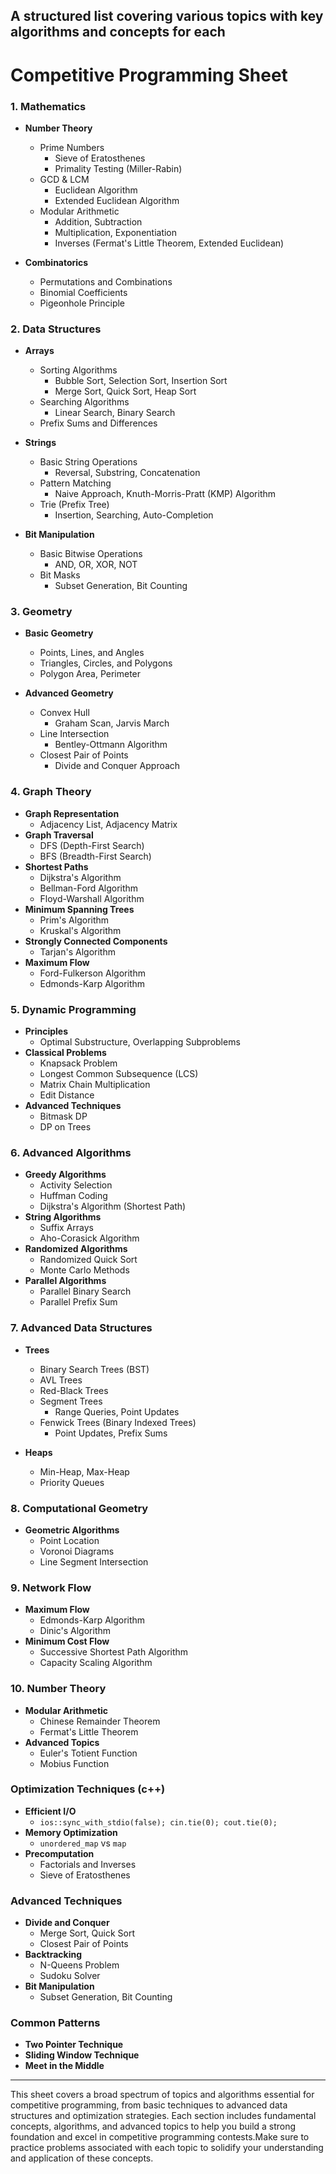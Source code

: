 A structured list covering various topics with key algorithms and concepts for each
---

# Competitive Programming Sheet

### 1. Mathematics

- **Number Theory**
  - Prime Numbers
    - Sieve of Eratosthenes
    - Primality Testing (Miller-Rabin)
  - GCD & LCM
    - Euclidean Algorithm
    - Extended Euclidean Algorithm
  - Modular Arithmetic
    - Addition, Subtraction
    - Multiplication, Exponentiation
    - Inverses (Fermat's Little Theorem, Extended Euclidean)

- **Combinatorics**
  - Permutations and Combinations
  - Binomial Coefficients
  - Pigeonhole Principle

### 2. Data Structures

- **Arrays**
  - Sorting Algorithms
    - Bubble Sort, Selection Sort, Insertion Sort
    - Merge Sort, Quick Sort, Heap Sort
  - Searching Algorithms
    - Linear Search, Binary Search
  - Prefix Sums and Differences

- **Strings**
  - Basic String Operations
    - Reversal, Substring, Concatenation
  - Pattern Matching
    - Naive Approach, Knuth-Morris-Pratt (KMP) Algorithm
  - Trie (Prefix Tree)
    - Insertion, Searching, Auto-Completion

- **Bit Manipulation**
  - Basic Bitwise Operations
    - AND, OR, XOR, NOT
  - Bit Masks
    - Subset Generation, Bit Counting

### 3. Geometry

- **Basic Geometry**
  - Points, Lines, and Angles
  - Triangles, Circles, and Polygons
  - Polygon Area, Perimeter

- **Advanced Geometry**
  - Convex Hull
    - Graham Scan, Jarvis March
  - Line Intersection
    - Bentley-Ottmann Algorithm
  - Closest Pair of Points
    - Divide and Conquer Approach

### 4. Graph Theory

- **Graph Representation**
  - Adjacency List, Adjacency Matrix
- **Graph Traversal**
  - DFS (Depth-First Search)
  - BFS (Breadth-First Search)
- **Shortest Paths**
  - Dijkstra's Algorithm
  - Bellman-Ford Algorithm
  - Floyd-Warshall Algorithm
- **Minimum Spanning Trees**
  - Prim's Algorithm
  - Kruskal's Algorithm
- **Strongly Connected Components**
  - Tarjan's Algorithm
- **Maximum Flow**
  - Ford-Fulkerson Algorithm
  - Edmonds-Karp Algorithm

### 5. Dynamic Programming

- **Principles**
  - Optimal Substructure, Overlapping Subproblems
- **Classical Problems**
  - Knapsack Problem
  - Longest Common Subsequence (LCS)
  - Matrix Chain Multiplication
  - Edit Distance
- **Advanced Techniques**
  - Bitmask DP
  - DP on Trees
  
### 6. Advanced Algorithms

- **Greedy Algorithms**
  - Activity Selection
  - Huffman Coding
  - Dijkstra's Algorithm (Shortest Path)
- **String Algorithms**
  - Suffix Arrays
  - Aho-Corasick Algorithm
- **Randomized Algorithms**
  - Randomized Quick Sort
  - Monte Carlo Methods
- **Parallel Algorithms**
  - Parallel Binary Search
  - Parallel Prefix Sum

### 7. Advanced Data Structures

- **Trees**
  - Binary Search Trees (BST)
  - AVL Trees
  - Red-Black Trees
  - Segment Trees
    - Range Queries, Point Updates
  - Fenwick Trees (Binary Indexed Trees)
    - Point Updates, Prefix Sums

- **Heaps**
  - Min-Heap, Max-Heap
  - Priority Queues

### 8. Computational Geometry

- **Geometric Algorithms**
  - Point Location
  - Voronoi Diagrams
  - Line Segment Intersection

### 9. Network Flow

- **Maximum Flow**
  - Edmonds-Karp Algorithm
  - Dinic's Algorithm
- **Minimum Cost Flow**
  - Successive Shortest Path Algorithm
  - Capacity Scaling Algorithm

### 10. Number Theory

- **Modular Arithmetic**
  - Chinese Remainder Theorem
  - Fermat's Little Theorem
- **Advanced Topics**
  - Euler's Totient Function
  - Mobius Function

### Optimization Techniques (c++)

- **Efficient I/O**
  - `ios::sync_with_stdio(false); cin.tie(0); cout.tie(0);`
- **Memory Optimization**
  - `unordered_map` vs `map`
- **Precomputation**
  - Factorials and Inverses
  - Sieve of Eratosthenes

### Advanced Techniques

- **Divide and Conquer**
  - Merge Sort, Quick Sort
  - Closest Pair of Points
- **Backtracking**
  - N-Queens Problem
  - Sudoku Solver
- **Bit Manipulation**
  - Subset Generation, Bit Counting

### Common Patterns

- **Two Pointer Technique**
- **Sliding Window Technique**
- **Meet in the Middle**

---

This sheet covers a broad spectrum of topics and algorithms essential for competitive programming, from basic techniques to advanced data structures and optimization strategies. Each section includes fundamental concepts, algorithms, and advanced topics to help you build a strong foundation and excel in competitive programming contests.Make sure to practice problems associated with each topic to solidify your understanding and application of these concepts.
